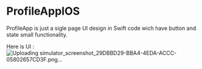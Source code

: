 # ProfileAppIOS

ProfileApp is just a sigle page UI design in Swift code wich have button and state small functionality.

Here is UI : 
![Uploading simulator_screenshot_29DBBD29-BBA4-4EDA-ACCC-05802657CD3F.png…]()
